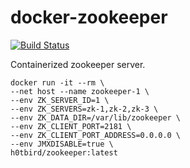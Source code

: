 # docker-zookeeper

[![Build Status](https://travis-ci.org/h0tbird/docker-zookeeper.svg?branch=master)](https://travis-ci.org/h0tbird/docker-zookeeper)

Containerized zookeeper server.

```
docker run -it --rm \
--net host --name zookeeper-1 \
--env ZK_SERVER_ID=1 \
--env ZK_SERVERS=zk-1,zk-2,zk-3 \
--env ZK_DATA_DIR=/var/lib/zookeeper \
--env ZK_CLIENT_PORT=2181 \
--env ZK_CLIENT_PORT_ADDRESS=0.0.0.0 \
--env JMXDISABLE=true \
h0tbird/zookeeper:latest
```
